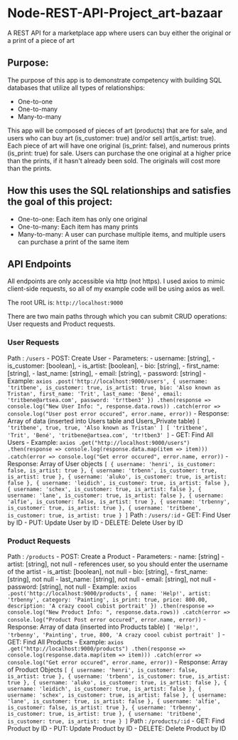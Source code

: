 # Node-REST-API-Project_art-bazaar
A REST API for a marketplace app where users can buy either the original or a print of a piece of art

## Purpose:
The purpose of this app is to demonstrate competency with building SQL databases that utilize all types of relationships:

- One-to-one
- One-to-many
- Many-to-many

This app will be composed of pieces of art (products) that are for sale, and users who can buy art (is_customer: true) and/or sell art(is_artist: true). Each piece of art will have one original (is_print: false), and numerous prints (is_print: true) for sale. Users can purchase the one original at a higher price than the prints, if it hasn't already been sold. The originals will cost more than the prints.

## How this uses the SQL relationships and satisfies the goal of this project:

- One-to-one: Each item has only one original
- One-to-many: Each item has many prints
- Many-to-many: A user can purchase multiple items, and multiple users can purchase a print of the same item

## API Endpoints

All endpoints are only accessible via http (not https). I used axios to mimic client-side requests, so all of my example code will be using axios as well.

The root URL is: `http://localhost:9000`

There are two main paths through which you can submit CRUD operations: User requests and Product requests.

### User Requests

Path
	: `/users`
	- POST: Create User
		- Parameters:
			- username: [string],
	        - is_customer: [boolean],
	        - is_artist: [boolean],
	        - bio: [string],
	        - first_name: [string],
	        - last_name: [string],
	        - email: [string],
	        - password: [string]
	    - Example:
	    	```
		    axios
			    .post('http://localhost:9000/users', {
			        username: 'tritbene',
			        is_customer: true,
			        is_artist: true,
			        bio: 'Also known as Tristan',
			        first_name: 'Trit',
			        last_name: 'Bené',
			        email: 'tritbene@artsea.com',
			        password: 'tr!tben3'
		    })
		    .then(response => console.log("New User Info: ", response.data.rows))
		    .catch(error => console.log("User post error occured", error.name, error))
		    ```
		 - Response: Array of data (inserted into Users table and Users_Private table)
		 	```
			[ 'tritbene', true, true, 'Also known as Tristan' ]
			[ 'tritbene', 'Trit', 'Bené', 'tritbene@artsea.com', 'tr!tben3' ]
			```
	- GET: Find All Users
	    - Example:
	    	```
	    	axios
				.get("http://localhost:9000/users")
				.then(response => console.log(response.data.map(item => item)))
				.catch(error => console.log("Get error occured", error.name, error))
		    ```
		 - Response: Array of User objects
		 	```
			[ { username: 'henri', is_customer: false, is_artist: true },
			  { username: 'trbenn', is_customer: true, is_artist: true },
			  { username: 'aluko', is_customer: true, is_artist: false },
			  { username: 'leidich', is_customer: true, is_artist: false },
			  { username: 'schex', is_customer: true, is_artist: false },
			  { username: 'lane', is_customer: true, is_artist: false },
			  { username: 'alfie', is_customer: false, is_artist: true },
			  { username: 'trbenny', is_customer: true, is_artist: true },
			  { username: 'tritbene', is_customer: true, is_artist: true } ]
			```
Path
	: `/users/:id`
	- GET: Find User by ID
	- PUT: Update User by ID
	- DELETE: Delete User by ID
		 	

### Product Requests

Path
	: `/products`
	- POST: Create a Product
		- Parameters:
			- name: [string]
			- artist: [string], not null
				- references user, so you should enter the username of the artist
			- is_artist: [boolean], not null
			- bio: [string],
			- first_name: [string], not null
			- last_name: [string], not null
			- email: [string], not null
			- password: [string], not null
		- Example:
			```
			axios
			.post('http://localhost:9000/products', {
				name: 'Help!',
				artist: 'trbenny',
				category: 'Painting',
				is_print: true,
				price: 800.00,
				description: 'A crazy coool cubist portrait'
			})
			.then(response => console.log("New Product Info: ", response.data.rows))
			.catch(error => console.log("Product Post error occured", error.name, error))
		    ```
	    - Response: Array of data (inserted into Products table)
			```
		 	[ 'Help!',
  			'trbenny',
  			'Painting',
  			true,
  			800,
  			'A crazy coool cubist portrait' ]
  			```
  	- GET: Find All Products
  		- Example:
  			```
  			axios
    			.get("http://localhost:9000/products")
    			.then(response => console.log(response.data.map(item => item)))
    			.catch(error => console.log("Get error occured", error.name, error))
  			```
  		- Response: Array of Product Objects
  			```
			[ { username: 'henri', is_customer: false, is_artist: true },
			  { username: 'trbenn', is_customer: true, is_artist: true },
			  { username: 'aluko', is_customer: true, is_artist: false },
			  { username: 'leidich', is_customer: true, is_artist: false },
			  { username: 'schex', is_customer: true, is_artist: false },
			  { username: 'lane', is_customer: true, is_artist: false },
			  { username: 'alfie', is_customer: false, is_artist: true },
			  { username: 'trbenny', is_customer: true, is_artist: true },
			  { username: 'tritbene', is_customer: true, is_artist: true } ]
  			```
 Path
	: `/products/:id`
	- GET: Find Product by ID
	- PUT: Update Product by ID
	- DELETE: Delete Product by ID




